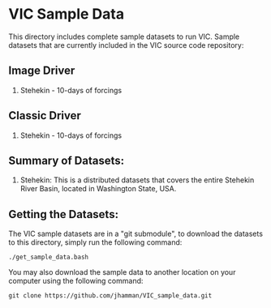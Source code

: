 VIC Sample Data
===============

This directory includes complete sample datasets to run VIC. Sample datasets that are currently included in the VIC source code repository:

## Image Driver
1.  Stehekin - 10-days of forcings

## Classic Driver

1.  Stehekin - 10-days of forcings

## Summary of Datasets:
1.  Stehekin: This is a distributed datasets that covers the entire Stehekin River Basin, located in Washington State, USA.

## Getting the Datasets:
The VIC sample datasets are in a "git submodule", to download the datasets to this directory, simply run the following command:

```
./get_sample_data.bash
```

You may also download the sample data to another location on your computer using the following command:

```
git clone https://github.com/jhamman/VIC_sample_data.git
```
